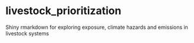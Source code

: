 # livestock_prioritization
Shiny rmarkdown for exploring exposure, climate hazards and emissions in livestock systems
